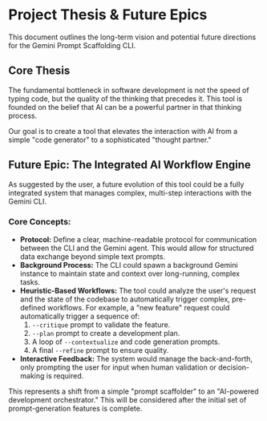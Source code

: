 # Project Thesis & Future Epics

This document outlines the long-term vision and potential future directions for the Gemini Prompt Scaffolding CLI.

## Core Thesis

The fundamental bottleneck in software development is not the speed of typing code, but the quality of the thinking that precedes it. This tool is founded on the belief that AI can be a powerful partner in that thinking process.

Our goal is to create a tool that elevates the interaction with AI from a simple "code generator" to a sophisticated "thought partner."

## Future Epic: The Integrated AI Workflow Engine

As suggested by the user, a future evolution of this tool could be a fully integrated system that manages complex, multi-step interactions with the Gemini CLI.

### Core Concepts:
-   **Protocol:** Define a clear, machine-readable protocol for communication between the CLI and the Gemini agent. This would allow for structured data exchange beyond simple text prompts.
-   **Background Process:** The CLI could spawn a background Gemini instance to maintain state and context over long-running, complex tasks.
-   **Heuristic-Based Workflows:** The tool could analyze the user's request and the state of the codebase to automatically trigger complex, pre-defined workflows. For example, a "new feature" request could automatically trigger a sequence of:
    1.  `--critique` prompt to validate the feature.
    2.  `--plan` prompt to create a development plan.
    3.  A loop of `--contextualize` and code generation prompts.
    4.  A final `--refine` prompt to ensure quality.
-   **Interactive Feedback:** The system would manage the back-and-forth, only prompting the user for input when human validation or decision-making is required.

This represents a shift from a simple "prompt scaffolder" to an "AI-powered development orchestrator." This will be considered after the initial set of prompt-generation features is complete.